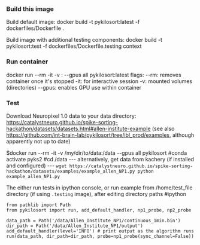 ### Build this image
Build default image: 
docker build -t pykilosort:latest -f dockerfiles/Dockerfile .

Build image with additional testing components: 
docker build -t pykilosort:test -f dockerfiles/Dockerfile.testing context

### Run container
docker run --rm -it -v <host-data-folder>:<docker-data-folder> --gpus all pykilosort:latest
flags:
--rm: removes container once it's stopped
-it: for interactive session
-v: mounted volumes (directories)
--gpus: enables GPU use within container 

### Test
Download Neuropixel 1.0 data to your data directory: https://catalystneuro.github.io/spike-sorting-hackathon/datasets/datasets.html#allen-institute-example
(see also https://github.com/int-brain-lab/pykilosort/tree/ibl_prod/examples, although apparently not up to date)

$docker run --rm -it -v /my/dir/to/data:/data --gpus all pykilosort
#conda activate pyks2
#cd /data
    --- alternatively, get data from kachery (if installed and configured) ---
    ```
    wget https://catalystneuro.github.io/spike-sorting-hackathon/datasets/examples/example_allen_NP1.py
    python example_allen_NP1.py
    ```

The either run tests in ipython console, or run example from /home/test_file directory (if using `.testing` image), after editing directory paths
#ipython
```
from pathlib import Path
from pykilosort import run, add_default_handler, np1_probe, np2_probe

data_path = Path('/data/Allen_Institute_NP1/continuous_1min.bin')
dir_path = Path('/data/Allen_Institute_NP1/output')
add_default_handler(level='INFO') # print output as the algorithm runs
run(data_path, dir_path=dir_path, probe=np1_probe(sync_channel=False))
```
